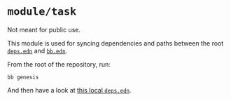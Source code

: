 # `module/task`

Not meant for public use.

This module is used for syncing dependencies and paths between
the root [`deps.edn`](../../deps.edn) and [`bb.edn`](../../bb.edn).

From the root of the repository, run:

    bb genesis

And then have a look at [this local `deps.edn`](./deps.edn).
